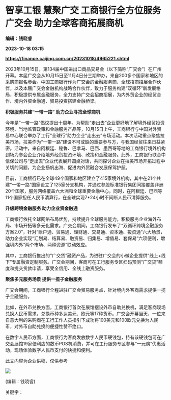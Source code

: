 # 智享工银 慧聚广交 工商银行全方位服务广交会 助力全球客商拓展商机
**编辑：钱晓睿**

**2023-10-18 03:15**

**https://finance.caijing.com.cn/20231018/4965221.shtml**

2023年10月15日，第134届中国进出口商品交易会（以下简称“广交会”）在广州开幕。本届广交会从10月15日至11月4日分三期举办，来自200多个国家和地区的采购商报名参会。中国工商银行作为广交会的金融服务商、全球招商招展合作伙伴，以及本届广交会金融机构战略合作伙伴，致力于服务构建“双循环”新发展格局，积极提供专属金融服务，全力支持广交会招商招展，为内外贸企业的经贸合作、境内外资金融通、贸易投资搭建金融桥梁。

**积极服务共建“一带一路” 助力企业寻找全球商机**

今年是“一带一路”倡议提出十周年。为帮助“走出去”企业更好地了解境外经贸投资环境、当地监管政策和金融服务产品等，10月15日上午，工商银行与中国对外贸易中心联合举办了工行“全球行”助力企业“走出去”专场活动。本次活动重点聚焦拉美市场，拉美作为“一带一路”建设不可或缺的重要参与方，与我国经贸往来日益紧密。活动中，来自阿根廷、秘鲁、巴拿马、巴西、墨西哥等地的工商银行境外机构到场为参会企业介绍境外经贸投资环境、政策和金融服务。此外，工商银行联合中信保公司与“走出去”企业代表展开圆桌对话，共同探讨企业在拉美市场开拓过程中关切的问题，为企业扬帆出海、促进内外贸融合发展保驾护航。

目前，工商银行已在全球49个国家和地区建立了415家境外机构，其中在21个共建“一带一路”国家设立了125家分支机构，并通过参股标准银行集团间接覆盖非洲20个国家，服务网络覆盖六大洲和全球重要金融中心。同时，在阿根廷、巴西等11个国家担任人民币清算行，在全球实现7\*24小时不间断人民币清算服务。

**升级跨境金融服务 助力企业资金融通**

工商银行依托全球网络布局优势，持续提升全球服务能力，积极服务企业海外布局、市场开拓等多元化需求。广交会期间，工商银行发布了“双循环跨境金融服务方案2.0”，针对“账户通、贸易通、理财通、交易通、资本通、投资通”六大场景，助力企业实现“汇划易、结算易、融资易、归集易、增值易、套保易”六项便利，增强境内外“两个市场、两种资源”联动效应。

其中，工商银行推出的“广交贷”融资产品，为进驻广交会的小微企业提供“线上+线下”专属融资定制服务。广交会期间，客商可在工行服务专区扫码预测“广交贷”额度和提交贷款申请，享受全信用、全线上融资服务。

**聚焦多元服务场景 提供一揽子金融服务**

广交会期间，工商银行全程进驻广交会贸易服务点，针对境内外客商需求提供一揽子金融服务。

比如，在外币兑换方面，工商银行首次在展馆摆设外币自助兑换机，满足客商现场兑换人民币需求，兑换币种多达美元、欧元等17种货币。广交会开幕当天，一位来自意大利的采购商在工行工作人员指引下成功将100美元和100欧元兑换为人民币，对外币自助兑换的便捷性赞不绝口。

在数字人民币方面，工商银行为客商发放数字人民币硬钱包，持有该硬钱包可在广交会展馆19家便利店的数币POS机消费，并可在工行服务专区参与“一元购”优惠活动，现场体验数字人民币支付的快捷和便利。

此文内容为企业供稿，仅供参考

![](https://tx1.cdn.caijing.com.cn/2014-03-27/114048455.jpg)

(编辑：钱晓睿)

关键字：